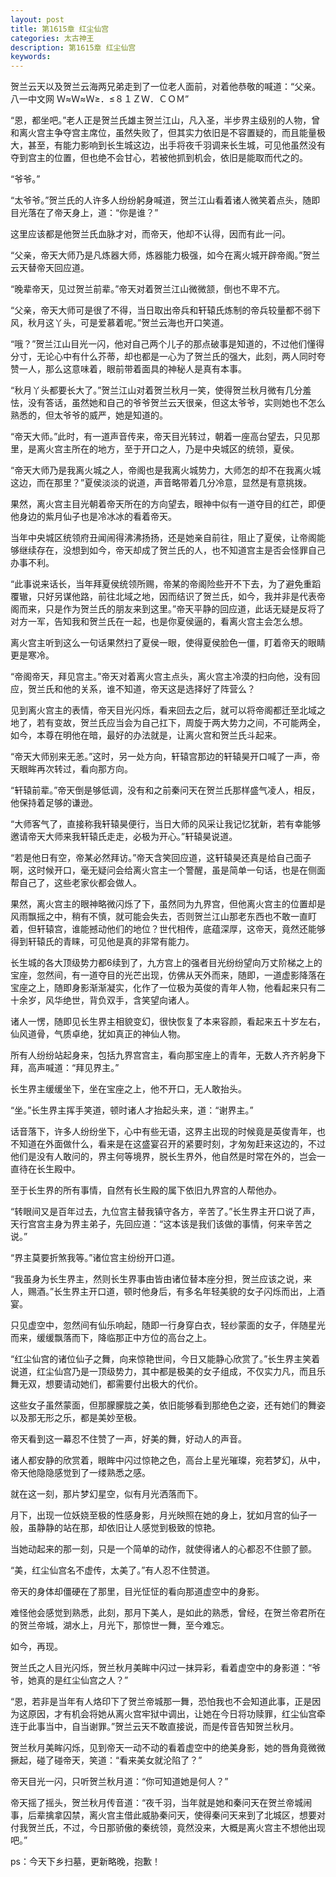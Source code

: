 ```yaml
---
layout: post
title: 第1615章 红尘仙宫
categories: 太古神王
description: 第1615章 红尘仙宫
keywords:
---
```


贺兰云天以及贺兰云海两兄弟走到了一位老人面前，对着他恭敬的喊道：“父亲。八一中文网  Ｗ≈Ｗ≈Ｗ≥．≤８１ＺＷ．ＣＯＭ”

“恩，都坐吧。”老人正是贺兰氏雄主贺兰江山，凡入圣，半步界主级别的人物，曾和离火宫主争夺宫主席位，虽然失败了，但其实力依旧是不容置疑的，而且能量极大，甚至，有能力影响到长生城这边，出手将夜千羽调来长生城，可见他虽然没有夺到宫主的位置，但也绝不会甘心，若被他抓到机会，依旧是能取而代之的。

“爷爷。”

“太爷爷。”贺兰氏的人许多人纷纷躬身喊道，贺兰江山看着诸人微笑着点头，随即目光落在了帝天身上，道：“你是谁？”

这里应该都是他贺兰氏血脉才对，而帝天，他却不认得，因而有此一问。

“父亲，帝天大师乃是凡炼器大师，炼器能力极强，如今在离火城开辟帝阁。”贺兰云天替帝天回应道。

“晚辈帝天，见过贺兰前辈。”帝天对着贺兰江山微微颔，倒也不卑不亢。

“父亲，帝天大师可是很了不得，当日取出帝兵和轩辕氏炼制的帝兵较量都不弱下风，秋月这丫头，可是爱慕着呢。”贺兰云海也开口笑道。

“哦？”贺兰江山目光一闪，他对自己两个儿子的那点破事是知道的，不过他们懂得分寸，无论心中有什么芥蒂，却也都是一心为了贺兰氏的强大，此刻，两人同时夸赞一人，那么这意味着，眼前带着面具的神秘人是真有本事。

“秋月丫头都要长大了。”贺兰江山对着贺兰秋月一笑，使得贺兰秋月微有几分羞怯，没有答话，虽然她和自己的爷爷贺兰云天很亲，但这太爷爷，实则她也不怎么熟悉的，但太爷爷的威严，她是知道的。

“帝天大师。”此时，有一道声音传来，帝天目光转过，朝着一座高台望去，只见那里，是离火宫主所在的地方，至于开口之人，乃是中央城区的统领，夏侯。

“帝天大师乃是我离火城之人，帝阁也是我离火城势力，大师怎的却不在我离火城这边，而在那里？”夏侯淡淡的说道，声音略带着几分冷意，显然是有意挑拨。

果然，离火宫主目光朝着帝天所在的方向望去，眼神中似有一道夺目的红芒，即便他身边的紫月仙子也是冷冰冰的看着帝天。

当年中央城区统领府丑闻闹得沸沸扬扬，还是她亲自前往，阻止了夏侯，让帝阁能够继续存在，没想到如今，帝天却成了贺兰氏的人，也不知道宫主是否会怪罪自己办事不利。

“此事说来话长，当年拜夏侯统领所赐，帝某的帝阁险些开不下去，为了避免重蹈覆辙，只好另谋他路，前往北域之地，因而结识了贺兰氏，如今，我并非是代表帝阁而来，只是作为贺兰氏的朋友来到这里。”帝天平静的回应道，此话无疑是反将了对方一军，告知我和贺兰氏在一起，也是你夏侯逼的，看离火宫主会怎么想。

离火宫主听到这么一句话果然扫了夏侯一眼，使得夏侯脸色一僵，盯着帝天的眼睛更是寒冷。

“帝阁帝天，拜见宫主。”帝天对着离火宫主点头，离火宫主冷漠的扫向他，没有回应，贺兰氏和他的关系，谁不知道，帝天这是选择好了阵营么？

见到离火宫主的表情，帝天目光闪烁，看来回去之后，就可以将帝阁都迁至北域之地了，若有变故，贺兰氏应当会为自己扛下，周旋于两大势力之间，不可能两全，如今，本尊在明他在暗，最好的办法就是，让离火宫和贺兰氏斗起来。

“帝天大师别来无恙。”这时，另一处方向，轩辕宫那边的轩辕昊开口喊了一声，帝天眼眸再次转过，看向那方向。

“轩辕前辈。”帝天倒是够低调，没有和之前秦问天在贺兰氏那样盛气凌人，相反，他保持着足够的谦逊。

“大师客气了，直接称我轩辕昊便行，当日大师的风采让我记忆犹新，若有幸能够邀请帝天大师来我轩辕氏走走，必极为开心。”轩辕昊说道。

“若是他日有空，帝某必然拜访。”帝天含笑回应道，这轩辕昊还真是给自己面子啊，这时候开口，毫无疑问会给离火宫主一个警醒，虽是简单一句话，也是在侧面帮自己了，这些老家伙都会做人。

果然，离火宫主的眼神略微闪烁了下，虽然同为九界宫，但他离火宫主的位置却是风雨飘摇之中，稍有不慎，就可能会失去，否则贺兰江山那老东西也不敢一直盯着，但轩辕宫，谁能撼动他们的地位？世代相传，底蕴深厚，这帝天，竟然还能够得到轩辕氏的青睐，可见他是真的非常有能力。

长生城的各大顶级势力都6续到了，九方宫上的强者目光纷纷望向万丈阶梯之上的宝座，忽然间，有一道夺目的光芒出现，仿佛从天外而来，随即，一道虚影降落在宝座之上，随即身影渐渐凝实，化作了一位极为英俊的青年人物，他看起来只有二十余岁，风华绝世，背负双手，含笑望向诸人。

诸人一愣，随即见长生界主相貌变幻，很快恢复了本来容颜，看起来五十岁左右，仙风道骨，气质卓绝，犹如真正的神仙人物。

所有人纷纷站起身来，包括九界宫宫主，看向那宝座上的青年，无数人齐齐躬身下拜，高声喊道：“拜见界主。”

长生界主缓缓坐下，坐在宝座之上，他不开口，无人敢抬头。

“坐。”长生界主挥手笑道，顿时诸人才抬起头来，道：“谢界主。”

话音落下，许多人纷纷坐下，心中有些无语，这界主出现的时候竟是英俊青年，也不知道在外面做什么，看来是在这盛宴召开的紧要时刻，才匆匆赶来这边的，不过他们是没有人敢问的，界主何等境界，脱长生界外，他自然是时常在外的，岂会一直待在长生殿中。

至于长生界的所有事情，自然有长生殿的属下依旧九界宫的人帮他办。

“转眼间又是百年过去，九位宫主替我镇守各方，辛苦了。”长生界主开口说了声，天行宫宫主身为界主弟子，先回应道：“这本该是我们该做的事情，何来辛苦之说。”

“界主莫要折煞我等。”诸位宫主纷纷开口道。

“我虽身为长生界主，然则长生界事由皆由诸位替本座分担，贺兰应该之说，来人，赐酒。”长生界主开口道，顿时他身后，有多名年轻美貌的女子闪烁而出，上酒宴。

只见虚空中，忽然间有仙乐响起，随即一行身穿白衣，轻纱蒙面的女子，伴随星光而来，缓缓飘落而下，降临那正中方位的高台之上。

“红尘仙宫的诸位仙子之舞，向来惊艳世间，今日又能静心欣赏了。”长生界主笑着说道，红尘仙宫乃是一顶级势力，其中都是极美的女子组成，不仅实力凡，而且乐舞无双，想要请动她们，都需要付出极大的代价。

这些女子虽然蒙面，但那朦朦胧之美，依旧能够看到那绝色之姿，还有她们的舞姿以及那无形之乐，都是美妙至极。

帝天看到这一幕忍不住赞了一声，好美的舞，好动人的声音。

诸人都安静的欣赏着，眼眸中闪过惊艳之色，高台上星光璀璨，宛若梦幻，从中，帝天他隐隐感觉到了一缕熟悉之感。

就在这一刻，那片梦幻星空，似有月光洒落而下。

月下，出现一位妖娆至极的性感身影，月光映照在她的身上，犹如月宫的仙子一般，虽静静的站在那，却依旧让人感觉到极致的惊艳。

当她动起来的那一刻，只是一个简单的动作，就使得诸人的心都忍不住颤了颤。

“美，红尘仙宫名不虚传，太美了。”有人忍不住赞道。

帝天的身体却僵硬在了那里，目光怔怔的看向那道虚空中的身影。

难怪他会感觉到熟悉，此刻，那月下美人，是如此的熟悉，曾经，在贺兰帝君所在的贺兰帝城，湖水上，月光下，那惊世一舞，至今难忘。

如今，再现。

贺兰氏之人目光闪烁，贺兰秋月美眸中闪过一抹异彩，看着虚空中的身影道：“爷爷，她真的是红尘仙宫之人？”

“恩，若非是当年有人烙印下了贺兰帝城那一舞，恐怕我也不会知道此事，正是因为这原因，才有机会将她从离火宫牢狱中调出，让她在今日将功赎罪，红尘仙宫牵连于此事当中，自当谢罪。”贺兰云天不敢直接说，而是传音告知贺兰秋月。

贺兰秋月美眸闪烁，见到帝天一动不动的看着虚空中的绝美身影，她的唇角竟微微撅起，碰了碰帝天，笑道：“看来美女就沦陷了？”

帝天目光一闪，只听贺兰秋月道：“你可知道她是何人？”

帝天摇了摇头，贺兰秋月传音道：“夜千羽，当年就是她和秦问天在贺兰帝城闹事，后辈擒拿囚禁，离火宫主借此威胁秦问天，使得秦问天来到了北城区，想要对付我贺兰氏，不过，今日那骄傲的秦统领，竟然没来，大概是离火宫主不想他出现吧。”

ps：今天下乡扫墓，更新略晚，抱歉！
